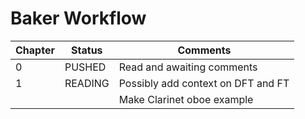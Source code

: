 # Baker Workflow 


| Chapter           | Status    | Comments                                      |
|-------------------|-----------|-----------------------------------------------|
| 0                 |PUSHED     | Read and awaiting comments                    |
| 1                 |READING    | Possibly add context on DFT and FT            |
|                   |           | Make Clarinet oboe example                    |
 
